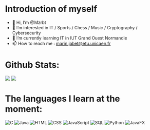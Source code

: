 # Introduction of myself
- 👋 Hi, I’m @Mzrbt
- 👀 I’m interested in IT / Sports / Chess / Music / Cryptography / Cybersecurity
- 🌱 I’m currently learning IT in IUT Grand Ouest Normandie
- 📫 How to reach me :  marin.jabet@etu.unicaen.fr

# Github Stats:
![](https://github-readme-stats.vercel.app/api?username=Mzrbt&show_icons=true&theme=radical&hide_border=false&include_all_commits=true&count_private=true)
![](https://github-readme-stats.vercel.app/api/top-langs/?username=Mzrbt&theme=radical&hide_border=false&include_all_commits=true&count_private=true&layout=compact)

# The languages ​​I learn at the moment:
![C](https://img.shields.io/badge/Langage-C-black)
![Java](https://img.shields.io/badge/Langage-Java-blueviolet)
![HTML](https://img.shields.io/badge/Langage-HTML-blue)
![CSS](https://img.shields.io/badge/Langage-CSS-green)
![JavaScript](https://img.shields.io/badge/Langage-JavaScript-white)
![SQL](https://img.shields.io/badge/Langage-SQL-yellow)
![Python](https://img.shields.io/badge/Langage-Python-orange)
![JavaFX](https://img.shields.io/badge/Langage-JavaFX-red)

